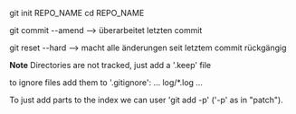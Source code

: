 git init REPO_NAME
cd REPO_NAME

git commit --amend
--> überarbeitet letzten commit

git reset --hard
--> macht alle änderungen seit letztem commit rückgängig

**Note** Directories are not tracked, just add a '.keep' file

to ignore files add them to '.gitignore':
...
log/*.log
...

To just add parts to the index we can user 'git add -p' ('-p' as in "patch").